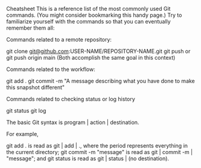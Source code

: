 Cheatsheet
This is a reference list of the most commonly used Git commands. (You might consider bookmarking this handy page.) Try to familiarize yourself with the commands so that you can eventually remember them all:

Commands related to a remote repository:

git clone git@github.com:USER-NAME/REPOSITORY-NAME.git
git push or git push origin main (Both accomplish the same goal in this context)

Commands related to the workflow:

git add .
git commit -m "A message describing what you have done to make this snapshot different"

Commands related to checking status or log history

git status
git log

The basic Git syntax is program | action | destination.

For example,

git add . is read as git | add | ., where the period represents everything in the current directory;
git commit -m "message" is read as git | commit -m | "message"; and
git status is read as git | status | (no destination).